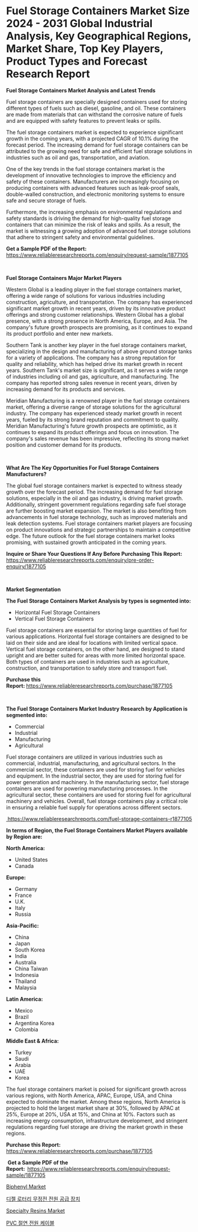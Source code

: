 <p><h1>Fuel Storage Containers Market Size 2024 - 2031 Global Industrial Analysis, Key Geographical Regions, Market Share, Top Key Players, Product Types and Forecast Research Report</h1></p><p><strong>Fuel Storage Containers Market Analysis and Latest Trends</strong></p>
<p><p>Fuel storage containers are specially designed containers used for storing different types of fuels such as diesel, gasoline, and oil. These containers are made from materials that can withstand the corrosive nature of fuels and are equipped with safety features to prevent leaks or spills.</p><p>The fuel storage containers market is expected to experience significant growth in the coming years, with a projected CAGR of 10.1% during the forecast period. The increasing demand for fuel storage containers can be attributed to the growing need for safe and efficient fuel storage solutions in industries such as oil and gas, transportation, and aviation.</p><p>One of the key trends in the fuel storage containers market is the development of innovative technologies to improve the efficiency and safety of these containers. Manufacturers are increasingly focusing on producing containers with advanced features such as leak-proof seals, double-walled construction, and electronic monitoring systems to ensure safe and secure storage of fuels.</p><p>Furthermore, the increasing emphasis on environmental regulations and safety standards is driving the demand for high-quality fuel storage containers that can minimize the risk of leaks and spills. As a result, the market is witnessing a growing adoption of advanced fuel storage solutions that adhere to stringent safety and environmental guidelines.</p></p>
<p><strong>Get a Sample PDF of the Report:&nbsp;</strong> <a href="https://www.reliableresearchreports.com/enquiry/request-sample/1877105">https://www.reliableresearchreports.com/enquiry/request-sample/1877105</a></p>
<p>&nbsp;</p>
<p><strong>Fuel Storage Containers Major Market Players</strong></p>
<p><p>Western Global is a leading player in the fuel storage containers market, offering a wide range of solutions for various industries including construction, agriculture, and transportation. The company has experienced significant market growth in recent years, driven by its innovative product offerings and strong customer relationships. Western Global has a global presence, with a strong presence in North America, Europe, and Asia. The company's future growth prospects are promising, as it continues to expand its product portfolio and enter new markets.</p><p>Southern Tank is another key player in the fuel storage containers market, specializing in the design and manufacturing of above ground storage tanks for a variety of applications. The company has a strong reputation for quality and reliability, which has helped drive its market growth in recent years. Southern Tank's market size is significant, as it serves a wide range of industries including oil and gas, agriculture, and manufacturing. The company has reported strong sales revenue in recent years, driven by increasing demand for its products and services.</p><p>Meridian Manufacturing is a renowned player in the fuel storage containers market, offering a diverse range of storage solutions for the agricultural industry. The company has experienced steady market growth in recent years, fueled by its strong brand reputation and commitment to quality. Meridian Manufacturing's future growth prospects are optimistic, as it continues to expand its product offerings and focus on innovation. The company's sales revenue has been impressive, reflecting its strong market position and customer demand for its products.</p></p>
<p>&nbsp;</p>
<p><strong>What Are The Key Opportunities For Fuel Storage Containers Manufacturers?</strong></p>
<p><p>The global fuel storage containers market is expected to witness steady growth over the forecast period. The increasing demand for fuel storage solutions, especially in the oil and gas industry, is driving market growth. Additionally, stringent government regulations regarding safe fuel storage are further boosting market expansion. The market is also benefiting from advancements in fuel storage technology, such as improved materials and leak detection systems. Fuel storage containers market players are focusing on product innovations and strategic partnerships to maintain a competitive edge. The future outlook for the fuel storage containers market looks promising, with sustained growth anticipated in the coming years.</p></p>
<p><strong>Inquire or Share Your Questions If Any Before Purchasing This Report:</strong> <a href="https://www.reliableresearchreports.com/enquiry/pre-order-enquiry/1877105">https://www.reliableresearchreports.com/enquiry/pre-order-enquiry/1877105</a></p>
<p>&nbsp;</p>
<p><strong>Market Segmentation</strong></p>
<p><strong>The Fuel Storage Containers Market Analysis by types is segmented into:</strong></p>
<p><ul><li>Horizontal Fuel Storage Containers</li><li>Vertical Fuel Storage Containers</li></ul></p>
<p><p>Fuel storage containers are essential for storing large quantities of fuel for various applications. Horizontal fuel storage containers are designed to be laid on their side and are ideal for locations with limited vertical space. Vertical fuel storage containers, on the other hand, are designed to stand upright and are better suited for areas with more limited horizontal space. Both types of containers are used in industries such as agriculture, construction, and transportation to safely store and transport fuel.</p></p>
<p><strong>Purchase this Report:&nbsp;</strong><a href="https://www.reliableresearchreports.com/purchase/1877105">https://www.reliableresearchreports.com/purchase/1877105</a></p>
<p>&nbsp;</p>
<p><strong>The Fuel Storage Containers Market Industry Research by Application is segmented into:</strong></p>
<p><ul><li>Commercial</li><li>Industrial</li><li>Manufacturing</li><li>Agricultural</li></ul></p>
<p><p>Fuel storage containers are utilized in various industries such as commercial, industrial, manufacturing, and agricultural sectors. In the commercial sector, these containers are used for storing fuel for vehicles and equipment. In the industrial sector, they are used for storing fuel for power generation and machinery. In the manufacturing sector, fuel storage containers are used for powering manufacturing processes. In the agricultural sector, these containers are used for storing fuel for agricultural machinery and vehicles. Overall, fuel storage containers play a critical role in ensuring a reliable fuel supply for operations across different sectors.</p></p>
<p><a href="https://www.reliableresearchreports.com/fuel-storage-containers-r1877105">&nbsp;https://www.reliableresearchreports.com/fuel-storage-containers-r1877105</a></p>
<p><strong>In terms of Region, the Fuel Storage Containers Market Players available by Region are:</strong></p>
<p>
    <p> <strong> North America: </strong>
        <ul>
            <li>United States</li>
            <li>Canada</li>
        </ul>
        </p> 
    <p> <strong> Europe: </strong>
        <ul>
            <li>Germany</li>
            <li>France</li>
            <li>U.K.</li>
            <li>Italy</li>
            <li>Russia</li>
        </ul>
        </p> 
    <p> <strong> Asia-Pacific: </strong>
        <ul>
            <li>China</li>
            <li>Japan</li>
            <li>South Korea</li>
            <li>India</li>
            <li>Australia</li>
            <li>China Taiwan</li>
            <li>Indonesia</li>
            <li>Thailand</li>
            <li>Malaysia</li>
        </ul>
        </p> 
    <p> <strong> Latin America: </strong>
        <ul>
            <li>Mexico</li>
            <li>Brazil</li>
            <li>Argentina Korea</li>
            <li>Colombia</li>
        </ul>
        </p> 
    <p> <strong> Middle East & Africa: </strong>
        <ul>
            <li>Turkey</li>
            <li>Saudi</li>
            <li>Arabia</li>
            <li>UAE</li>
            <li>Korea</li>
        </ul>
    </p>
    </p>
<p><p>The fuel storage containers market is poised for significant growth across various regions, with North America, APAC, Europe, USA, and China expected to dominate the market. Among these regions, North America is projected to hold the largest market share at 30%, followed by APAC at 25%, Europe at 20%, USA at 15%, and China at 10%. Factors such as increasing energy consumption, infrastructure development, and stringent regulations regarding fuel storage are driving the market growth in these regions.</p></p>
<p><strong>Purchase this Report: </strong><a href="https://www.reliableresearchreports.com/purchase/1877105">https://www.reliableresearchreports.com/purchase/1877105</a></p>
<p>&nbsp;<strong>Get a Sample PDF of the Report:&nbsp;&nbsp;</strong><a href="https://www.reliableresearchreports.com/enquiry/request-sample/1877105">https://www.reliableresearchreports.com/enquiry/request-sample/1877105</a></p>
<p><strong></strong></p>
<p><p><a href="https://issuu.com/reportprime-2/docs/biphenyl-market-size-2030.pptx">Biphenyl Market</a></p><p><a href="https://medium.com/@joanacasper2001/%EB%94%94%EC%A0%A4-%EB%A1%9C%ED%84%B0%EB%A6%AC-%EB%AC%B4%EC%A0%95%EC%A0%84-%EC%A0%84%EC%9B%90-%EA%B3%B5%EA%B8%89-%EC%8B%9C%EC%9E%A5-%EA%B7%9C%EB%AA%A8%EB%8A%94-%EA%B8%80%EB%A1%9C%EB%B2%8C-%EC%82%B0%EC%97%85%EC%97%90%EC%84%9C-%EA%B0%80%EC%9E%A5-%EC%A2%8B%EC%9D%80-%EB%A7%88%EC%BC%80%ED%8C%85-%EC%B1%84%EB%84%90%EC%9D%84-%EB%82%98%ED%83%80%EB%83%85%EB%8B%88%EB%8B%A4-d3fef59fd7ac">디젤 로터리 무정전 전원 공급 장치</a></p><p><a href="https://issuu.com/reportprime-2/docs/specialty-resins-market-size-2030.pptx">Specialty Resins Market</a></p><p><a href="https://medium.com/@maryamsipes/pvc-%EC%A0%88%EC%97%B0-%EC%A0%84%EB%A0%A5-%EC%BC%80%EC%9D%B4%EB%B8%94-%EC%8B%9C%EC%9E%A5-%EC%84%B1%EA%B3%B5%EC%A0%81%EC%9D%B8-%EB%B9%84%EC%A6%88%EB%8B%88%EC%8A%A4-%EC%A0%84%EB%9E%B5%EC%9D%98-%EC%97%B4%EC%87%A0-2031%EB%85%84%EA%B9%8C%EC%A7%80-%EC%98%88%EC%B8%A1-9097158c057d">PVC 절연 전원 케이블</a></p></p>